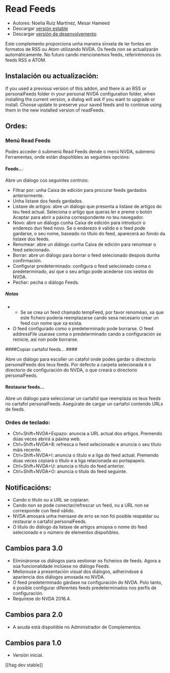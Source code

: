 # Read Feeds #

* Autores: Noelia Ruiz Martínez, Mesar Hameed
* Descargar [versión estable][1]
* Descargar [versión de desenvolvemento][2]

Este complemento proporciona unha maneira sinxela de ler fontes en formatos
de RSS ou Atom utilizando NVDA.  Os feeds non se actualizarán
automáticamente.  No futuro cando mencionemos feeds, referirémonos ós feeds
RSS e ATOM.

## Instalación ou actualización: ##

If you used a previous version of this addon, and there is an RSS or
personalFeeds folder in your personal NVDA configuration folder, when
installing the current version, a dialog will ask if you want to upgrade or
install.  Choose update to preserve your saved feeds and to continue using
them in the new installed version of readFeeds.

## Ordes: ##

### Menú Read Feeds ###

Podes acceder ó submenú Read Feeds dende o menú NVDA, submenú Ferramentas,
onde están dispoñibles as seguintes opcións:

#### Feeds... ####

Abre un diálogo cos seguintes controis:

* Filtrar por: unha Caixa de edición para procurar feeds gardados
  anteriormente.
* Unha listaxe dos feeds gardados.
* Listaxe de artigos: abre un diálogo que presenta a listaxe de artigos do
  teu feed actual. Seleciona o artigo que queras ler e preme o botón Aceptar
  para abrir a páxina correspondente no teu navegador.
* Novo: abre un diálogo cunha Caixa de edición para introducir o enderezo
  dun feed novo. Se o enderezo é válido e o feed pode gardarse, o seu nome,
  baseado no título do feed, aparecerá ao fondo da listaxe dos feeds.
* Renomear: abre un diálogo cunha Caixa de edición para renomear o feed
  selecionado.
* Borrar: abre un diálogo para borrar o feed selecionado despois dunha
  confirmación.
* Configurar predeterminado: configura o feed selecionado coma o
  predeterminado, así que o seu artigo pode acederse cos xestos do NVDA.
* Pechar: pecha o diálogo Feeds.

##### Notas #####

* - Se se crea un feed chamado tempFeed, por favor renoméao, xa que este
  fichero podería reemplazarse cando sexa necesario crear un feed cun nome
  que xa exista.
* O feed configurado como o predeterminado pode borrarse. O feed addressFile
  usarase coma o predeterminado cando a configuración se reinicie, así non
  pode borrarse.

####Copiar cartafol feeds... ####

Abre un diálogo para escoller un catafol onde podes gardar o directorio
personalFeeds dos teus feeds. Por defecto a carpeta selecionada é o
directorio de configuración do NVDA, o que creará o directorio
personalFeeds.

#### Restaurar feeds... ####

Abre un diálogo para seleccionar un cartafol que reemplaza os teus feeds no
cartafol personalFeeds. Asegúrate de cargar un cartafol contendo URLs de
feeds.

### Ordes de teclado: ###

* Ctrl+Shift+NVDA+Espazo: anuncia a URL actual dos artigos. Premendo dúas
  veces abrirá a páxina web.
* Ctrl+Shift+NVDA+8: refresca o feed selecionado e anuncia o seu título máis
  recente.
* Ctrl+Shift+NVDA+I: anuncia o título e a liga do feed actual. Premendo dúas
  veces copiará o título e a liga relacionada ao portapapeis.
* Ctrl+Shift+NVDA+U: anuncia o título do feed anterior.
* Ctrl+Shift+NVDA+O: anuncia o título do feed seguinte.

## Notificacións: ##

* Cando o título ou a URL se copiaran.
* Cando non se pode conectar/refrescar un feed, ou a URL non se corresponde
  cun feed válido.
* NVDA amosará unha mensaxe de erro se non foi posible respaldar ou
  restaurar o cartafol personalFeeds.
* O título do diálogo da listaxe de artigos amopsa o nome do feed
  selecionado e o número de elementos dispoñibles.


## Cambios para 3.0 ##

* Elimináronse os diálogos para xestionar os ficheiros de feeds. Agora a súa
  funcionalidade inclúese no diálogo Feeds.
* Mellorouse a presentación visual dos diálogos, adheríndose á apariencia
  dos diálogos amosada no NVDA.
* O feed predeterminado gárdase na configuración do NVDA. Polo tanto, é
  posible configurar diferentes feeds predeterminados nos perfís de
  configuración.
* Requírese do NVDA 2016.4.


## Cambios para 2.0 ##

* A axuda está dispoñible no Administrador de Complementos.

## Cambios para 1.0 ##

* Versión inicial.

[[!tag dev stable]]

[1]: https://addons.nvda-project.org/files/get.php?file=rf

[2]: https://addons.nvda-project.org/files/get.php?file=rf-dev
